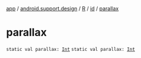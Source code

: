 [app](../../../index.md) / [android.support.design](../../index.md) / [R](../index.md) / [id](index.md) / [parallax](./parallax.md)

# parallax

`static val parallax: `[`Int`](https://kotlinlang.org/api/latest/jvm/stdlib/kotlin/-int/index.html)
`static val parallax: `[`Int`](https://kotlinlang.org/api/latest/jvm/stdlib/kotlin/-int/index.html)